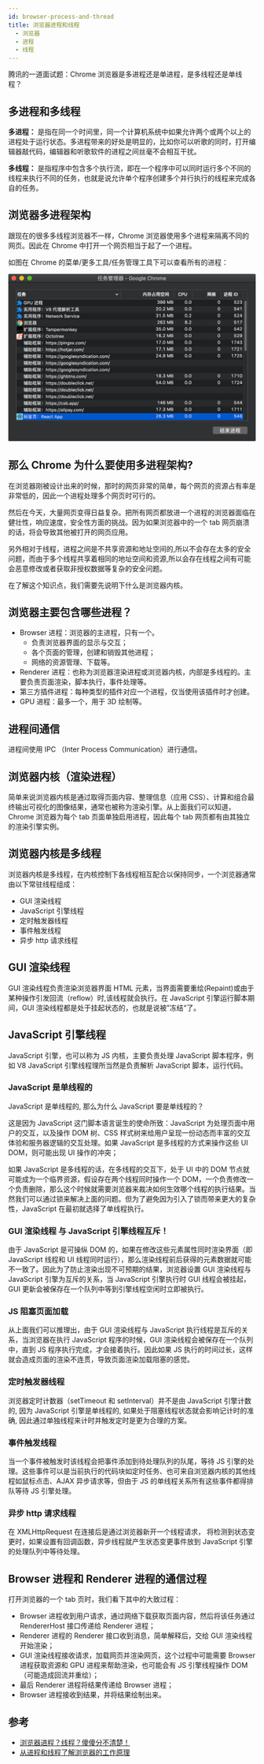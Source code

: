 ```yaml
---
id: browser-process-and-thread
title: 浏览器进程和线程
  - 浏览器
  - 进程
  - 线程
---
```


腾讯的一道面试题：Chrome 浏览器是多进程还是单进程，是多线程还是单线程？

## 多进程和多线程

**多进程：** 是指在同一个时间里，同一个计算机系统中如果允许两个或两个以上的进程处于运行状态。多进程带来的好处是明显的，比如你可以听歌的同时，打开编辑器敲代码，编辑器和听歌软件的进程之间丝毫不会相互干扰。

**多线程：** 是指程序中包含多个执行流，即在一个程序中可以同时运行多个不同的线程来执行不同的任务，也就是说允许单个程序创建多个并行执行的线程来完成各自的任务。

## 浏览器多进程架构

跟现在的很多多线程浏览器不一样，Chrome 浏览器使用多个进程来隔离不同的网页。因此在 Chrome 中打开一个网页相当于起了一个进程。

如图在 Chrome 的菜单/更多工具/任务管理工具下可以查看所有的进程：

![Chrome 任务管理工具截图](/img/chrome-task.png)

## 那么 Chrome 为什么要使用多进程架构?

在浏览器刚被设计出来的时候，那时的网页非常的简单，每个网页的资源占有率是非常低的，因此一个进程处理多个网页时可行的。

然后在今天，大量网页变得日益复杂。把所有网页都放进一个进程的浏览器面临在健壮性，响应速度，安全性方面的挑战。因为如果浏览器中的一个 tab 网页崩溃的话，将会导致其他被打开的网页应用。

另外相对于线程，进程之间是不共享资源和地址空间的,所以不会存在太多的安全问题，而由于多个线程共享着相同的地址空间和资源,所以会存在线程之间有可能会恶意修改或者获取非授权数据等复杂的安全问题。

在了解这个知识点，我们需要先说明下什么是浏览器内核。

## 浏览器主要包含哪些进程？

- Browser 进程：浏览器的主进程，只有一个。
  - 负责浏览器界面的显示与交互；
  - 各个页面的管理，创建和销毁其他进程；
  - 网络的资源管理、下载等。
- Renderer 进程：也称为浏览器渲染进程或浏览器内核，内部是多线程的。主要负责页面渲染，脚本执行，事件处理等。
- 第三方插件进程：每种类型的插件对应一个进程，仅当使用该插件时才创建。
- GPU 进程：最多一个，用于 3D 绘制等。

## 进程间通信

进程间使用 IPC （Inter Process Communication）进行通信。

## 浏览器内核（渲染进程）

简单来说浏览器内核是通过取得页面内容、整理信息（应用 CSS）、计算和组合最终输出可视化的图像结果，通常也被称为渲染引擎。从上面我们可以知道，Chrome 浏览器为每个 tab 页面单独启用进程，因此每个 tab 网页都有由其独立的渲染引擎实例。

## 浏览器内核是多线程

浏览器内核是多线程，在内核控制下各线程相互配合以保持同步，一个浏览器通常由以下常驻线程组成：

- GUI 渲染线程
- JavaScript 引擎线程
- 定时触发器线程
- 事件触发线程
- 异步 http 请求线程

## GUI 渲染线程

GUI 渲染线程负责渲染浏览器界面 HTML 元素，当界面需要重绘(Repaint)或由于某种操作引发回流（reflow）时,该线程就会执行。在 JavaScript 引擎运行脚本期间，GUI 渲染线程都是处于挂起状态的，也就是说被”冻结“了。

## JavaScript 引擎线程

JavaScript 引擎，也可以称为 JS 内核，主要负责处理 JavaScript 脚本程序，例如 V8 JavaScript 引擎线程理所当然是负责解析 JavaScript 脚本，运行代码。

### JavaScript 是单线程的

JavaScript 是单线程的, 那么为什么 JavaScript 要是单线程的？

这是因为 JavaScript 这门脚本语言诞生的使命所致：JavaScript 为处理页面中用户的交互，以及操作 DOM 树、CSS 样式树来给用户呈现一份动态而丰富的交互体验和服务器逻辑的交互处理。如果 JavaScript 是多线程的方式来操作这些 UI DOM，则可能出现 UI 操作的冲突；

如果 JavaScript 是多线程的话，在多线程的交互下，处于 UI 中的 DOM 节点就可能成为一个临界资源，假设存在两个线程同时操作一个 DOM，一个负责修改一个负责删除，那么这个时候就需要浏览器来裁决如何生效哪个线程的执行结果。当然我们可以通过锁来解决上面的问题。但为了避免因为引入了锁而带来更大的复杂性，JavaScript 在最初就选择了单线程执行。

### GUI 渲染线程 与 JavaScript 引擎线程互斥！

由于 JavaScript 是可操纵 DOM 的，如果在修改这些元素属性同时渲染界面（即 JavaScript 线程和 UI 线程同时运行），那么渲染线程前后获得的元素数据就可能不一致了。因此为了防止渲染出现不可预期的结果，浏览器设置 GUI 渲染线程与 JavaScript 引擎为互斥的关系，当 JavaScript 引擎执行时 GUI 线程会被挂起，GUI 更新会被保存在一个队列中等到引擎线程空闲时立即被执行。

### JS 阻塞页面加载

从上面我们可以推理出，由于 GUI 渲染线程与 JavaScript 执行线程是互斥的关系，当浏览器在执行 JavaScript 程序的时候，GUI 渲染线程会被保存在一个队列中，直到 JS 程序执行完成，才会接着执行。因此如果 JS 执行的时间过长，这样就会造成页面的渲染不连贯，导致页面渲染加载阻塞的感觉。

### 定时触发器线程

浏览器定时计数器（setTimeout 和 setInterval）并不是由 JavaScript 引擎计数的, 因为 JavaScript 引擎是单线程的, 如果处于阻塞线程状态就会影响记计时的准确, 因此通过单独线程来计时并触发定时是更为合理的方案。

### 事件触发线程

当一个事件被触发时该线程会把事件添加到待处理队列的队尾，等待 JS 引擎的处理。这些事件可以是当前执行的代码块如定时任务、也可来自浏览器内核的其他线程如鼠标点击、AJAX 异步请求等，但由于 JS 的单线程关系所有这些事件都得排队等待 JS 引擎处理。

### 异步 http 请求线程

在 XMLHttpRequest 在连接后是通过浏览器新开一个线程请求， 将检测到状态变更时，如果设置有回调函数，异步线程就产生状态变更事件放到 JavaScript 引擎的处理队列中等待处理。

## Browser 进程和 Renderer 进程的通信过程

打开浏览器的一个 tab 页时，我们看下其中的大致过程：

- Browser 进程收到用户请求，通过网络下载获取页面内容，然后将该任务通过 RendererHost 接口传递给 Renderer 进程；
- Renderer 进程的 Renderer 接口收到消息，简单解释后，交给 GUI 渲染线程开始渲染；
- GUI 渲染线程接收请求，加载网页并渲染网页，这个过程中可能需要 Browser 进程获取资源和 GPU 进程来帮助渲染，也可能会有 JS 引擎线程操作 DOM（可能造成回流并重绘）；
- 最后 Renderer 进程将结果传递给 Browser 进程；
- Browser 进程接收到结果，并将结果绘制出来。

## 参考

- [浏览器进程？线程？傻傻分不清楚！](https://imweb.io/topic/58e3bfa845e5c13468f567d5)
- [从进程和线程了解浏览器的工作原理](https://www.jianshu.com/p/8ff15d3a1dfd)
